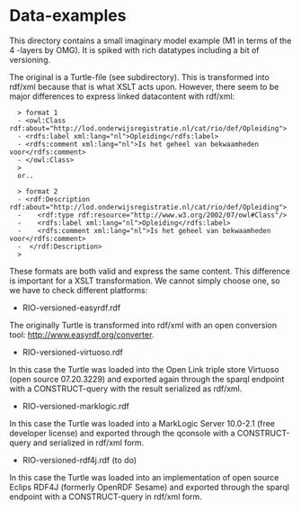 # Data-examples

This directory contains  a small imaginary model example (M1 in terms of the 4 -layers by OMG). It is spiked with rich datatypes including a bit of versioning.

The original is a Turtle-file (see subdirectory).  This is transformed into rdf/xml because that is what XSLT acts upon. However, 
there seem to be major differences to express linked datacontent with rdf/xml:

      > format 1
      - <owl:Class rdf:about="http://lod.onderwijsregistratie.nl/cat/rio/def/Opleiding">
      -	<rdfs:label xml:lang="nl">Opleiding</rdfs:label>
      -	<rdfs:comment xml:lang="nl">Is het geheel van bekwaamheden voor</rdfs:comment>
      - </owl:Class>
      >
      or..

      > format 2
      - <rdf:Description rdf:about="http://lod.onderwijsregistratie.nl/cat/rio/def/Opleiding">
      -    <rdf:type rdf:resource="http://www.w3.org/2002/07/owl#Class"/>
      -    <rdfs:label xml:lang="nl">Opleiding</rdfs:label>
      -    <rdfs:comment xml:lang="nl">Is het geheel van bekwaamheden voor</rdfs:comment>
      -  </rdf:Description>
      >

These formats are both valid and express the same content. This difference is important for a XSLT transformation.  We cannot simply choose one, so we have to check different platforms:

* RIO-versioned-easyrdf.rdf

The originally Turtle is  transformed into  rdf/xml  with an open conversion tool: http://www.easyrdf.org/converter. 

* RIO-versioned-virtuoso.rdf

In this case the Turtle was loaded into the Open Link triple store Virtuoso (open source 07.20.3229) and exported again through the sparql endpoint with a CONSTRUCT-query with the result serialized as rdf/xml.

* RIO-versioned-marklogic.rdf

In this case the Turtle was loaded into a MarkLogic Server 10.0-2.1 (free developer license) and exported through the qconsole with a CONSTRUCT-query and  serialized in rdf/xml form.

* RIO-versioned-rdf4j.rdf  (to do)

In this case the Turtle was loaded into an implementation of  open source Eclips RDF4J (formerly OpenRDF Sesame) and exported through the sparql endpoint with a CONSTRUCT-query in rdf/xml form.


